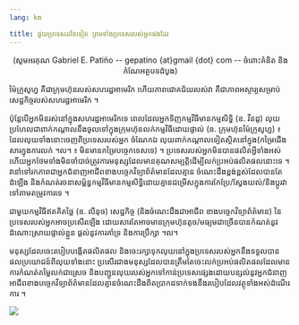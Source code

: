 ```yaml
---
lang: km

title: ជួយ​ប្រទេស​ដទៃទៀត​ ព្រម​ទាំង​ប្រទេស​របស់​អ្នក​ផង​ដែរ
---
```


<center>(សូម​អរគុណ​​ Gabriel E. Patiño -- gepatino {at}gmail {dot} com -- 
ចំពោះ​​គំនិត​ និង​កំណែ​អត្ថបទ​ដំបូង) </center>

ម៉ៃក្រូសូហ្វ គឺ​ជា​ក្រុមហ៊ុន​របស់​សហរដ្ឋ​អាមេរិក​ ហើយ​ភាព​ជោគ​ជ័យ​របស់​វា​ គឺ​ជា​ភាព​អស្ចារ្យ​សម្រាប់​ 
សេដ្ឋកិច្ច​របស់​សហរដ្ឋ​​អាមេរិក ។

ប៉ុន្តែ​បើ​អ្នក​មិន​រស់​នៅ​ក្នុង​​សហរដ្ឋ​អាមេរិក​​ទេ​ ពេល​ដែល​អ្នក​ទិញ​កម្មវិធី​​​មាន​កម្មសិទ្ធិ​ 
(ឧ. វីនដូ) លុយ​​ប្រហែលជា​ពាក់​កណ្តាល​នឹង​ចូលទៅ​ក្នុង​​​ក្រុមហ៊ុន​​​លក់​កម្ម​វិធី​ដោយ​ផ្ទាល់​ (ឧ. ក្រុម​ហ៊ុនម៉ៃក្រូសូហ្វ​​) ៖ ដែល​លុយ​ទាំង​នោះ​ចេញ​ពី​ប្រទេស​របស់​អ្នក​ ចំណែក​​ឯ
លុយ​ពាក់​កណ្តាល​ទៀត​ស្ថិត​នៅ​ក្នុង​ (កម្រៃ​ជើង​សារ​ក្នុង​ការ​លក់​ ។ល។ ៖ មិន​មាន​កម្រៃ​បច្ចេក​ទេស​ទេ) ។ 
ប្រទេស​របស់​អ្នក​មិន​បាន​ផលិត​អ្វី​ទាំង​អស់​ ហើយ​អ្នក​ថែម​ទាំង​មិន​ចាំបាច់​ត្រូវ​ការ​ 
មនុស្ស​ដែល​មា​នគុណ​សម្បត្តិ​ដើម្បី​លក់​ប្រអប់​ផលិត​ផល​នោះទេ​ ។ វា​នាំ​ទៅ​រក​ភាព​ជា​អ្នក​ជំនាញ​អាជីព​ខាង​​បច្ចេកវិទ្យា​ព័ត៌មា​ន​​ដែលគ្មាន​ 
​​ចំណេះ​ដឹង​ខ្ពង់​ខ្ពស់ ​ដែល​បាន​តែ​ដំឡើង​ និង​កំណត់​រចនា​សម្ព័ន្ធ​កម្មវិធី​​​មាន​កម្មសិទ្ធិ​
ដោយ​គ្មាន​ជម្រើស​ក្នុង​ការ​កែ​ប្រែ​/ស្វែង​យល់​/និង​​ប្ដូរ​វា​ទៅ​តាម​តម្រូវ​ការ​ទេ ។

ជា​​មួយ​កម្មវិធី​ឥត​គិត​ថ្លៃ​ (ឧ. លីនុច) សេដ្ឋ​កិច្ច (និង​ចំណេះ​ដឹង​ជា​​អាជីព​ 
ខាង​​បច្ចេកវិទ្យាព័ត៌មាន) នៃ​​ប្រទេស​របស់​អ្នក​អាច​ប្រសើរ​ឡើង​ ដោយ​សារ​តែ​អាច​មាន​ក្រុម​ហ៊ុន​ 
តូច​/មធ្យម​ជា​ច្រើន​បាន​កំណត់​នូវ​ដំណោះ​ស្រាយ​ផ្ទាល់​ខ្លួន​ ផ្តល់​នូវ​ការ​គាំទ្រ​ 
និង​ការ​ប្រឹក្សា ។ល។

មនុស្ស​ដែល​ចេះ​របៀប​បង្កើត​ផលិត​ផល​ និងចេះ​រក្សា​ទុក​លុយ​នៅ​ក្នុង​ប្រទេស​របស់​អ្នក​ 
នឹង​ទទួល​បាន​ផល​ប្រយោជន៍​ពី​លុយ​ទាំង​នោះ​ ប្រសើរ​ជាង​មនុស្ស​ដែល​បាន​ត្រឹម​តែ​ចេះ​លក់​ប្រអប់​ផលិត​ផល​ដែល​មាន​
ការ​កំណត់​​តម្លៃ​លក់​ជា​ស្រេច​ និង​បញ្ជូន​លុយ​របស់​អ្នក​ទៅ​កាន់​ប្រទេស​ផ្សេង​ ដោយ​បន្សល់​នូវ​អ្នក​ជំនាញ​អាជីព​ខាង​បច្ចេកវិទ្យា​​ព័ត៌មាន​
ដែល​គ្មានចំណេះ​ដឹង​ពិត​ប្រាកដ​ទាក់​ទង​នឹង​របៀប​ដែល​វត្ថុ​ទាំង​អស់​ដំណើរ​ការ ។

<img src="Images/earth.png" />




